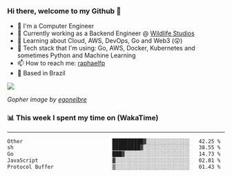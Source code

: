 ### Hi there, welcome to my Github 👋

- 📖 I'm a Computer Engineer
- 🔭 Currently working as a Backend Engineer @ [Wildlife Studios](https://wildlifestudios.com/)
- 🌱 Learning about Cloud, AWS, DevOps, Go and Web3 (😲)
- 🚀 Tech stack that I'm using: Go, AWS, Docker, Kubernetes and sometimes Python and Machine Learning
- 📫 How to reach me: [raphaelfp](https://linkedin.com/in/raphaelfp)
- 🏡 Based in Brazil

![](https://github.com/raphaelfp/gophers/blob/master/.thumb/animation/morning-coffee-3x.gif)

*Gopher image by [egonelbre](https://github.com/egonelbre/)*

### 📊 This week I spent my time on (WakaTime)

---

<!--START_SECTION:waka-->

```txt
Other                             ██████████▓░░░░░░░░░░░░░░   42.25 %
sh                                █████████▓░░░░░░░░░░░░░░░   38.55 %
Go                                ███▓░░░░░░░░░░░░░░░░░░░░░   14.73 %
JavaScript                        ▓░░░░░░░░░░░░░░░░░░░░░░░░   02.01 %
Protocol Buffer                   ▒░░░░░░░░░░░░░░░░░░░░░░░░   01.43 %
```

<!--END_SECTION:waka-->
